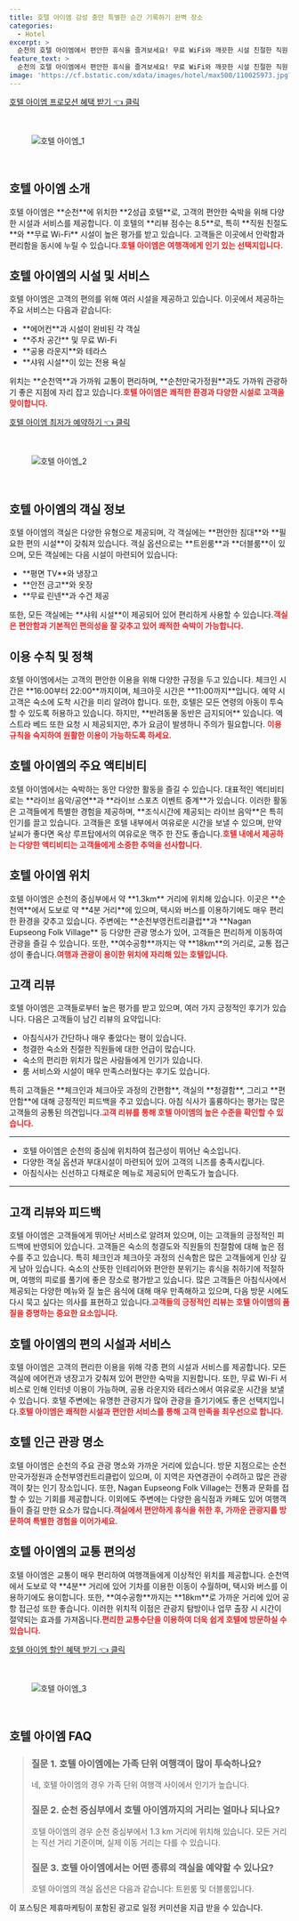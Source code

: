 ```yaml
---
title: 호텔 아이엠 감성 충만 특별한 순간 기록하기 완벽 장소
categories:
  - Hotel
excerpt: >
  순천의 호텔 아이엠에서 편안한 휴식을 즐겨보세요! 무료 WiFi와 깨끗한 시설 친절한 직원 덕분에 여행의 피로를 잊게 해줍니다. 조식을 즐기며 라이브 음악을 듣는 특별한 경험 다음 여행에 꼭 담아보세요!
feature_text: >
  순천의 호텔 아이엠에서 편안한 휴식을 즐겨보세요! 무료 WiFi와 깨끗한 시설 친절한 직원 덕분에 여행의 피로를 잊게 해줍니다. 조식을 즐기며 라이브 음악을 듣는 특별한 경험 다음 여행에 꼭 담아보세요!
image: 'https://cf.bstatic.com/xdata/images/hotel/max500/110025973.jpg?k=ccec2c58dd16047d855f31a98d4841c19250b357cd308b3d53fcc4f1f8b780d9&o=&hp=1'
---
```


<p><a class="modoo-button" href="https://tinyurl.com/24qt6h2e" rel="nofollow noopener">호텔 아이엠 프로모션 혜택 받기 👈 클릭</a></p><br/>
<figure class="image"><img alt="호텔 아이엠_1" src="https://cf.bstatic.com/xdata/images/hotel/max1024x768/110017721.jpg?k=ad2ff3c0f7f6427e7c796293f7f43b382e790a7f15d84ba1de3eb7c6e72b8f25&amp;o=&amp;hp=1"/></figure><br/>

<h2 id="호텔아이엠소개">호텔 아이엠 소개</h2>
<p>호텔 아이엠은 **순천**에 위치한 **2성급 호텔**로, 고객의 편안한 숙박을 위해 다양한 시설과 서비스를 제공합니다. 이 호텔의 **리뷰 점수는 8.5**로, 특히 **직원 친절도**와 **무료 Wi-Fi** 시설이 높은 평가를 받고 있습니다. 고객들은 이곳에서 안락함과 편리함을 동시에 누릴 수 있습니다.<b><span style="color: #ee2323;">호텔 아이엠은 여행객에게 인기 있는 선택지입니다.</span></b></p>
<h2 id="시설및서비스">호텔 아이엠의 시설 및 서비스</h2>
<p>호텔 아이엠은 고객의 편의를 위해 여러 시설을 제공하고 있습니다. 이곳에서 제공하는 주요 서비스는 다음과 같습니다:</p>
<ul>
<li>**에어컨**과 시설이 완비된 각 객실</li>
<li>**주차 공간** 및 무료 Wi-Fi</li>
<li>**공용 라운지**와 테라스</li>
<li>**샤워 시설**이 있는 전용 욕실</li>
</ul>
<p>위치는 **순천역**과 가까워 교통이 편리하며, **순천만국가정원**과도 가까워 관광하기 좋은 지점에 자리 잡고 있습니다.<b><span style="color: #ee2323;">호텔 아이엠은 쾌적한 환경과 다양한 시설로 고객을 맞이합니다.</span></b></p>
<p><a class="modoo-button" href="https://tinyurl.com/24qt6h4e" rel="nofollow noopener">호텔 아이엠 최저가 예약하기 👈 클릭</a></p><br/>
<figure class="image"><img alt="호텔 아이엠_2" src="https://cf.bstatic.com/xdata/images/hotel/max500/110025973.jpg?k=ccec2c58dd16047d855f31a98d4841c19250b357cd308b3d53fcc4f1f8b780d9&amp;o=&amp;hp=1"/></figure><br/>
<h2 id="객실정보">호텔 아이엠의 객실 정보</h2>
<p>호텔 아이엠의 객실은 다양한 유형으로 제공되며, 각 객실에는 **편안한 침대**와 **필요한 편의 시설**이 갖춰져 있습니다. 객실 옵션으로는 **트윈룸**과 **더블룸**이 있으며, 모든 객실에는 다음 시설이 마련되어 있습니다:</p>
<ul>
<li>**평면 TV**와 냉장고</li>
<li>**안전 금고**와 옷장</li>
<li>**무료 린넨**과 수건 제공</li>
</ul>
<p>또한, 모든 객실에는 **샤워 시설**이 제공되어 있어 편리하게 사용할 수 있습니다.<b><span style="color: #ee2323;">객실은 편안함과 기본적인 편의성을 잘 갖추고 있어 쾌적한 숙박이 가능합니다.</span></b></p>
<h2 id="이용수칙및정책">이용 수칙 및 정책</h2>
<p>호텔 아이엠에서는 고객의 편안한 이용을 위해 다양한 규정을 두고 있습니다. 체크인 시간은 **16:00부터 22:00**까지이며, 체크아웃 시간은 **11:00까지**입니다. 예약 시 고객은 숙소에 도착 시간을 미리 알려야 합니다. 또한, 호텔은 모든 연령의 아동이 투숙할 수 있도록 허용하고 있습니다. 하지만, **반려동물 동반은 금지되어** 있습니다. 엑스트라 베드 또한 요청 시 제공되지만, 추가 요금이 발생하니 주의가 필요합니다. <b><span style="color: #ee2323;">이용 규칙을 숙지하여 원활한 이용이 가능하도록 하세요.</span></b></p>
<h2 id="주요액티비티">호텔 아이엠의 주요 액티비티</h2>
<p>호텔 아이엠에서는 숙박하는 동안 다양한 활동을 즐길 수 있습니다. 대표적인 액티비티로는 **라이브 음악/공연**과 **라이브 스포츠 이벤트 중계**가 있습니다. 이러한 활동은 고객들에게 특별한 경험을 제공하며, **조식시간에 제공되는 라이브 음악**은 특히 인기를 끌고 있습니다. 고객들은 호텔 내부에서 여유로운 시간을 보낼 수 있으며, 만약 날씨가 좋다면 옥상 루프탑에서의 여유로운 맥주 한 잔도 좋습니다.<b><span style="color: #ee2323;">호텔 내에서 제공하는 다양한 액티비티는 고객들에게 소중한 추억을 선사합니다.</span></b></p>
<h2 id="숙소위치">호텔 아이엠 위치</h2>
<p>호텔 아이엠은 순천의 중심부에서 약 **1.3km** 거리에 위치해 있습니다. 이곳은 **순천역**에서 도보로 약 **4분 거리**에 있으며, 택시와 버스를 이용하기에도 매우 편리한 환경을 갖추고 있습니다. 주변에는 **순천부영컨트리클럽**과 **Nagan Eupseong Folk Village** 등 다양한 관광 명소가 있어, 고객들은 편리하게 이동하여 관광을 즐길 수 있습니다. 또한, **여수공항**까지는 약 **18km**의 거리로, 교통 접근성이 좋습니다.<b><span style="color: #ee2323;">여행과 관광이 용이한 위치에 자리해 있는 호텔입니다.</span></b></p>
<h2 id="고객리뷰">고객 리뷰</h2>
<p>호텔 아이엠은 고객들로부터 높은 평가를 받고 있으며, 여러 가지 긍정적인 후기가 있습니다. 다음은 고객들이 남긴 리뷰의 요약입니다:</p>
<ul>
<li>아침식사가 간단하나 매우 좋았다는 평이 있습니다.</li>
<li>청결한 숙소와 친절한 직원들에 대한 언급이 많습니다.</li>
<li>숙소의 편리한 위치가 많은 사람들에게 인기가 있습니다.</li>
<li>룸 서비스와 시설이 매우 만족스러웠다는 후기도 있습니다.</li>
</ul>
<p>특히 고객들은 **체크인과 체크아웃 과정의 간편함**, 객실의 **청결함**, 그리고 **편안함**에 대해 긍정적인 피드백을 주고 있습니다. 아침 식사가 훌륭하다는 평가는 많은 고객들의 공통된 의견입니다.<b><span style="color: #ee2323;">고객 리뷰를 통해 호텔 아이엠의 높은 수준을 확인할 수 있습니다.</span></b></p>
<hr/>
<ul>
<li>호텔 아이엠은 순천의 중심에 위치하여 접근성이 뛰어난 숙소입니다.</li>
<li>다양한 객실 옵션과 부대시설이 마련되어 있어 고객의 니즈를 충족시킵니다.</li>
<li>아침식사는 신선하고 다채로운 메뉴로 제공되어 만족도가 높습니다.</li>
</ul>
<hr/>
<h2 id="숙소리뷰">고객 리뷰와 피드백</h2>
<p>호텔 아이엠은 고객들에게 뛰어난 서비스로 알려져 있으며, 이는 고객들의 긍정적인 피드백에 반영되어 있습니다. 고객들은 숙소의 청결도와 직원들의 친절함에 대해 높은 점수를 주고 있습니다. 특히 체크인과 체크아웃 과정의 신속함은 많은 고객들에게 인상 깊게 남아 있습니다. 숙소의 산뜻한 인테리어와 편안한 분위기는 휴식을 취하기에 적절하며, 여행의 피로를 풀기에 좋은 장소로 평가받고 있습니다. 많은 고객들은 아침식사에서 제공되는 다양한 메뉴와 질 높은 음식에 대해 매우 만족해하고 있으며, 다음 방문 시에도 다시 묵고 싶다는 의사를 표현하고 있습니다.<b><span style="color: #ee2323;">고객들의 긍정적인 리뷰는 호텔 아이엠의 품질을 증명하는 중요한 요소입니다.</span></b></p>
<h2 id="편의시설정보">호텔 아이엠의 편의 시설과 서비스</h2>
<p>호텔 아이엠은 고객의 편리한 이용을 위해 각종 편의 시설과 서비스를 제공합니다. 모든 객실에 에어컨과 냉장고가 갖춰져 있어 편안한 숙박을 지원합니다. 또한, 무료 Wi-Fi 서비스로 인해 인터넷 이용이 가능하며, 공용 라운지와 테라스에서 여유로운 시간을 보낼 수 있습니다. 호텔 주변에는 유명한 관광지가 많아 관광을 즐기기에도 좋은 선택지입니다.<b><span style="color: #ee2323;">호텔 아이엠은 쾌적한 시설과 편안한 서비스를 통해 고객 만족을 최우선으로 합니다.</span></b></p>
<h2 id="주변관광명소">호텔 인근 관광 명소</h2>
<p>호텔 아이엠은 순천의 주요 관광 명소와 가까운 거리에 있습니다. 방문 지점으로는 순천만국가정원과 순천부영컨트리클럽이 있으며, 이 지역은 자연경관이 수려하고 많은 관광객이 찾는 인기 장소입니다. 또한, Nagan Eupseong Folk Village는 전통과 문화를 접할 수 있는 기회를 제공합니다. 이외에도 주변에는 다양한 음식점과 카페도 있어 여행객들이 즐길 만한 요소가 많습니다.<b><span style="color: #ee2323;">객실에서 편안하게 휴식을 취한 후, 가까운 관광지를 방문하여 특별한 경험을 이어가세요.</span></b></p>
<h2 id="교통편">호텔 아이엠의 교통 편의성</h2>
<p>호텔 아이엠은 교통이 매우 편리하여 여행객들에게 이상적인 위치를 제공합니다. 순천역에서 도보로 약 **4분** 거리에 있어 기차를 이용한 이동이 수월하며, 택시와 버스를 이용하기에도 용이합니다. 또한, **여수공항**까지는 **18km**로 가까운 거리에 있어 공항 접근성 또한 좋습니다. 이러한 위치적 이점은 관광지 탐방이나 업무 출장 시 시간이 절약되는 효과를 가져옵니다.<b><span style="color: #ee2323;">편리한 교통수단을 이용하여 더욱 쉽게 호텔에 방문하실 수 있습니다.</span></b></p>

<p><a class="modoo-button" href="https://tinyurl.com/24qt6h4e" rel="nofollow noopener">호텔 아이엠 할인 혜택 받기 👈 클릭</a></p><br>

<figure class="image"><img src="https://cf.bstatic.com/xdata/images/hotel/max500/106229511.jpg?k=0c6214c7d3b99671a8878f97d8bf51581834b7f6daa2e3587aa490d612338ca2&o=&hp=1" alt="호텔 아이엠_3"></figure><br>
<h2 id="호텔 아이엠_FAQ">호텔 아이엠 FAQ</h2>
<div itemscope="" itemtype="https://schema.org/FAQPage"> <blockquote> <div itemscope="" itemprop="mainEntity" itemtype="https://schema.org/Question"> <h3 id="질문_1" itemprop="name">질문 1. 호텔 아이엠에는 가족 단위 여행객이 많이 투숙하나요?</h3> <div itemscope="" itemprop="acceptedAnswer" itemtype="https://schema.org/Answer"> <span itemprop="text"> <p>네, 호텔 아이엠의 경우 가족 단위 여행객 사이에서 인기가 높습니다.</p> </span> </div> </div> <div itemscope="" itemprop="mainEntity" itemtype="https://schema.org/Question"> <h3 id="질문_2" itemprop="name">질문 2. 순천 중심부에서 호텔 아이엠까지의 거리는 얼마나 되나요?</h3> <div itemscope="" itemprop="acceptedAnswer" itemtype="https://schema.org/Answer"> <span itemprop="text"> <p>호텔 아이엠의 경우 순천 중심부에서 1.3 km 거리에 위치해 있습니다. 모든 거리는 직선 거리 기준이며, 실제 이동 거리는 다를 수 있습니다.</p> </span> </div> </div> <div itemscope="" itemprop="mainEntity" itemtype="https://schema.org/Question"> <h3 id="질문_3" itemprop="name">질문 3. 호텔 아이엠에서는 어떤 종류의 객실을 예약할 수 있나요?</h3> <div itemscope="" itemprop="acceptedAnswer" itemtype="https://schema.org/Answer"> <span itemprop="text"> <p>호텔 아이엠의 객실 옵션은 다음과 같습니다: 트윈룸 및 더블룸입니다.</p> </span> </div> </div> </blockquote> </div><p>이 포스팅은 제휴마케팅이 포함된 광고로 일정 커미션을 지급 받을 수 있습니다.</p>

